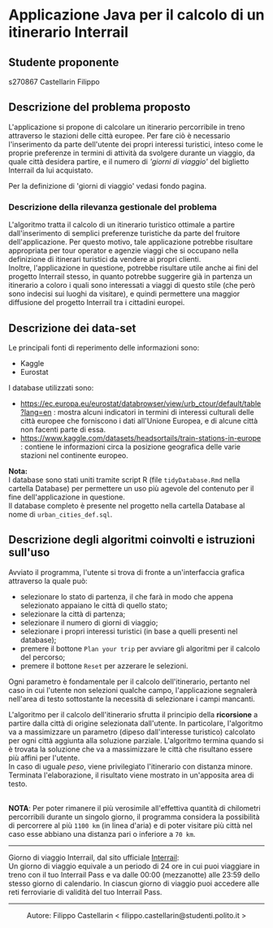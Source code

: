# Applicazione Java per il calcolo di un itinerario Interrail
## Studente proponente

s270867 Castellarin Filippo

## Descrizione del problema proposto

 L'applicazione si propone di calcolare un itinerario percorribile in treno attraverso le stazioni delle citt&agrave; europee. Per fare ci&ograve; &egrave; necessario l'inserimento da parte dell'utente dei propri interessi turistici, inteso come le proprie preferenze in termini di attivit&agrave; da svolgere durante un viaggio, da quale citt&agrave; desidera partire, e il numero di *'giorni di viaggio'* del biglietto Interrail da lui acquistato. 

 Per la definizione di 'giorni di viaggio' vedasi fondo pagina.

### Descrizione della rilevanza gestionale del problema

L'algoritmo tratta il calcolo di un itinerario turistico ottimale a partire dall'inserimento di semplici preferenze turistiche da parte del fruitore dell'applicazione. Per questo motivo, tale applicazione potrebbe risultare appropriata per tour operator e agenzie viaggi che si occupano nella definizione di itinerari turistici da vendere ai propri clienti.<br>Inoltre, l'applicazione in questione, potrebbe risultare utile anche ai fini del progetto Interrail stesso, in quanto potrebbe suggerire già in partenza un itinerario a coloro i quali sono interessati a viaggi di questo stile (che però sono indecisi sui luoghi da visitare), e quindi permettere una maggior diffusione del progetto Interrail tra i cittadini europei.

## Descrizione dei data-set

Le principali fonti di reperimento delle informazioni sono:
- Kaggle
- Eurostat
  
I database utilizzati sono:
- https://ec.europa.eu/eurostat/databrowser/view/urb_ctour/default/table?lang=en : mostra alcuni indicatori in termini di interessi culturali delle citt&agrave; europee che forniscono i dati all'Unione Europea, e di alcune citt&agrave; non facenti parte di essa.
- https://www.kaggle.com/datasets/headsortails/train-stations-in-europe : contiene le informazioni circa la posizione geografica delle varie stazioni nel continente europeo.
  
**Nota:** <br>I database sono stati uniti tramite script R (file `tidyDatabase.Rmd` nella cartella Database) per permettere un uso pi&ugrave; agevole del contenuto per il fine dell'applicazione in questione. <br>Il database completo &egrave; presente nel progetto nella cartella Database al nome di `urban_cities_def.sql`.

## Descrizione degli algoritmi coinvolti e istruzioni sull'uso
Avviato il programma, l'utente si trova di fronte a un'interfaccia grafica attraverso la quale pu&ograve;:
- selezionare lo stato di partenza, il che far&agrave; in modo che appena selezionato appaiano le citt&agrave; di quello stato;
- selezionare la citt&agrave; di partenza;
- selezionare il numero di giorni di viaggio;
- selezionare i propri interessi turistici (in base a quelli presenti nel database);
- premere il bottone `Plan your trip` per avviare gli algoritmi per il calcolo del percorso;
- premere il bottone `Reset` per azzerare le selezioni.

Ogni parametro &egrave; fondamentale per il calcolo dell'itinerario, pertanto nel caso in cui l'utente non selezioni qualche campo, l'applicazione segnaler&agrave; nell'area di testo sottostante la necessit&agrave; di selezionare i campi mancanti.

L'algoritmo per il calcolo dell'itinerario sfrutta il principio della **ricorsione** a partire dalla citt&agrave; di origine selezionata dall'utente. In particolare, l'algoritmo va a massimizzare un parametro (dipeso dall'interesse turistico) calcolato per ogni citt&agrave; aggiunta alla soluzione parziale. L'algoritmo termina quando si &egrave; trovata la soluzione che va a massimizzare le citt&agrave; che risultano essere pi&ugrave; affini per l'utente.<br> In caso di uguale *peso*, viene privilegiato l'itinerario con distanza minore.
<br>
Terminata l'elaborazione, il risultato viene mostrato in un'apposita area di testo.
<br> <br>

**NOTA**: Per poter rimanere il pi&ugrave; verosimile all'effettiva quantit&agrave; di chilometri percorribili durante un singolo giorno, il programma considera la possibilit&agrave; di percorrere al pi&ugrave; `1100 km` (in linea d'aria) e di poter visitare pi&ugrave; citt&agrave; nel caso esse abbiano una distanza pari o inferiore a `70 km`.

<hr>

Giorno di viaggio Interrail, dal sito ufficiale <a href="https://www.interrail.eu/it/support/interested-in-interrailing/what-is-a-travel-day"> Interrail</a>:
 <br>Un giorno di viaggio equivale a un periodo di 24 ore in cui puoi viaggiare in treno con il tuo Interrail Pass e va dalle 00:00 (mezzanotte) alle 23:59 dello stesso giorno di calendario. In ciascun giorno di viaggio puoi accedere alle reti ferroviarie di validit&agrave; del tuo Interrail Pass.

<hr>
 <footer>
<p style="text-align:center"> Autore: Filippo Castellarin < filippo.castellarin@studenti.polito.it ></p>
 </footer>